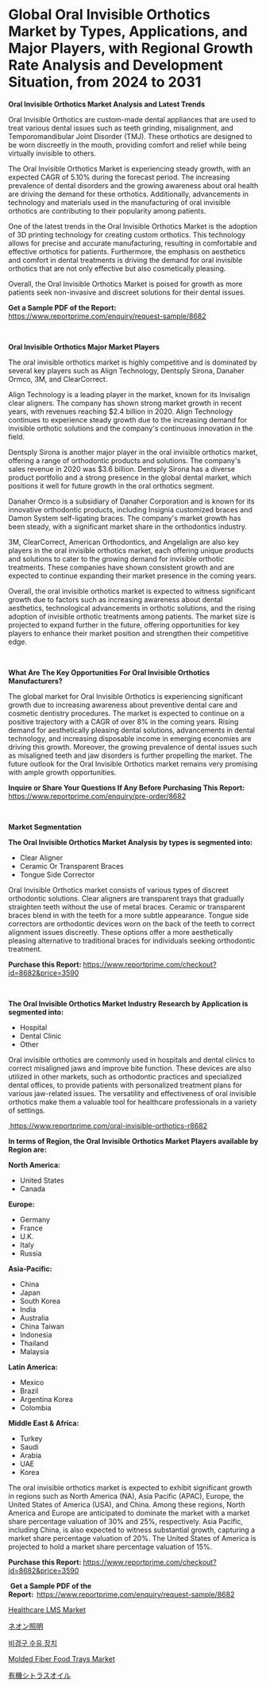 <p><h1>Global Oral Invisible Orthotics Market by Types, Applications, and Major Players, with Regional Growth Rate Analysis and Development Situation, from 2024 to 2031</h1></p><p><strong>Oral Invisible Orthotics Market Analysis and Latest Trends</strong></p>
<p><p>Oral Invisible Orthotics are custom-made dental appliances that are used to treat various dental issues such as teeth grinding, misalignment, and Temporomandibular Joint Disorder (TMJ). These orthotics are designed to be worn discreetly in the mouth, providing comfort and relief while being virtually invisible to others.</p><p>The Oral Invisible Orthotics Market is experiencing steady growth, with an expected CAGR of 5.10% during the forecast period. The increasing prevalence of dental disorders and the growing awareness about oral health are driving the demand for these orthotics. Additionally, advancements in technology and materials used in the manufacturing of oral invisible orthotics are contributing to their popularity among patients.</p><p>One of the latest trends in the Oral Invisible Orthotics Market is the adoption of 3D printing technology for creating custom orthotics. This technology allows for precise and accurate manufacturing, resulting in comfortable and effective orthotics for patients. Furthermore, the emphasis on aesthetics and comfort in dental treatments is driving the demand for oral invisible orthotics that are not only effective but also cosmetically pleasing.</p><p>Overall, the Oral Invisible Orthotics Market is poised for growth as more patients seek non-invasive and discreet solutions for their dental issues.</p></p>
<p><strong>Get a Sample PDF of the Report:&nbsp;</strong> <a href="https://www.reportprime.com/enquiry/request-sample/8682">https://www.reportprime.com/enquiry/request-sample/8682</a></p>
<p>&nbsp;</p>
<p><strong>Oral Invisible Orthotics Major Market Players</strong></p>
<p><p>The oral invisible orthotics market is highly competitive and is dominated by several key players such as Align Technology, Dentsply Sirona, Danaher Ormco, 3M, and ClearCorrect. </p><p>Align Technology is a leading player in the market, known for its Invisalign clear aligners. The company has shown strong market growth in recent years, with revenues reaching $2.4 billion in 2020. Align Technology continues to experience steady growth due to the increasing demand for invisible orthotic solutions and the company's continuous innovation in the field.</p><p>Dentsply Sirona is another major player in the oral invisible orthotics market, offering a range of orthodontic products and solutions. The company's sales revenue in 2020 was $3.6 billion. Dentsply Sirona has a diverse product portfolio and a strong presence in the global dental market, which positions it well for future growth in the oral orthotics segment.</p><p>Danaher Ormco is a subsidiary of Danaher Corporation and is known for its innovative orthodontic products, including Insignia customized braces and Damon System self-ligating braces. The company's market growth has been steady, with a significant market share in the orthodontics industry. </p><p>3M, ClearCorrect, American Orthodontics, and Angelalign are also key players in the oral invisible orthotics market, each offering unique products and solutions to cater to the growing demand for invisible orthotic treatments. These companies have shown consistent growth and are expected to continue expanding their market presence in the coming years. </p><p>Overall, the oral invisible orthotics market is expected to witness significant growth due to factors such as increasing awareness about dental aesthetics, technological advancements in orthotic solutions, and the rising adoption of invisible orthotic treatments among patients. The market size is projected to expand further in the future, offering opportunities for key players to enhance their market position and strengthen their competitive edge.</p></p>
<p>&nbsp;</p>
<p><strong>What Are The Key Opportunities For Oral Invisible Orthotics Manufacturers?</strong></p>
<p><p>The global market for Oral Invisible Orthotics is experiencing significant growth due to increasing awareness about preventive dental care and cosmetic dentistry procedures. The market is expected to continue on a positive trajectory with a CAGR of over 8% in the coming years. Rising demand for aesthetically pleasing dental solutions, advancements in dental technology, and increasing disposable income in emerging economies are driving this growth. Moreover, the growing prevalence of dental issues such as misaligned teeth and jaw disorders is further propelling the market. The future outlook for the Oral Invisible Orthotics market remains very promising with ample growth opportunities.</p></p>
<p><strong>Inquire or Share Your Questions If Any Before Purchasing This Report:</strong> <a href="https://www.reportprime.com/enquiry/pre-order/8682">https://www.reportprime.com/enquiry/pre-order/8682</a></p>
<p>&nbsp;</p>
<p><strong>Market Segmentation</strong></p>
<p><strong>The Oral Invisible Orthotics Market Analysis by types is segmented into:</strong></p>
<p><ul><li>Clear Aligner</li><li>Ceramic Or Transparent Braces</li><li>Tongue Side Corrector</li></ul></p>
<p><p>Oral Invisible Orthotics market consists of various types of discreet orthodontic solutions. Clear aligners are transparent trays that gradually straighten teeth without the use of metal braces. Ceramic or transparent braces blend in with the teeth for a more subtle appearance. Tongue side correctors are orthodontic devices worn on the back of the teeth to correct alignment issues discreetly. These options offer a more aesthetically pleasing alternative to traditional braces for individuals seeking orthodontic treatment.</p></p>
<p><strong>Purchase this Report:&nbsp;</strong><a href="https://www.reportprime.com/checkout?id=8682&price=3590">https://www.reportprime.com/checkout?id=8682&price=3590</a></p>
<p>&nbsp;</p>
<p><strong>The Oral Invisible Orthotics Market Industry Research by Application is segmented into:</strong></p>
<p><ul><li>Hospital</li><li>Dental Clinic</li><li>Other</li></ul></p>
<p><p>Oral invisible orthotics are commonly used in hospitals and dental clinics to correct misaligned jaws and improve bite function. These devices are also utilized in other markets, such as orthodontic practices and specialized dental offices, to provide patients with personalized treatment plans for various jaw-related issues. The versatility and effectiveness of oral invisible orthotics make them a valuable tool for healthcare professionals in a variety of settings.</p></p>
<p><a href="https://www.reportprime.com/oral-invisible-orthotics-r8682">&nbsp;https://www.reportprime.com/oral-invisible-orthotics-r8682</a></p>
<p><strong>In terms of Region, the Oral Invisible Orthotics Market Players available by Region are:</strong></p>
<p>
    <p> <strong> North America: </strong>
        <ul>
            <li>United States</li>
            <li>Canada</li>
        </ul>
        </p> 
    <p> <strong> Europe: </strong>
        <ul>
            <li>Germany</li>
            <li>France</li>
            <li>U.K.</li>
            <li>Italy</li>
            <li>Russia</li>
        </ul>
        </p> 
    <p> <strong> Asia-Pacific: </strong>
        <ul>
            <li>China</li>
            <li>Japan</li>
            <li>South Korea</li>
            <li>India</li>
            <li>Australia</li>
            <li>China Taiwan</li>
            <li>Indonesia</li>
            <li>Thailand</li>
            <li>Malaysia</li>
        </ul>
        </p> 
    <p> <strong> Latin America: </strong>
        <ul>
            <li>Mexico</li>
            <li>Brazil</li>
            <li>Argentina Korea</li>
            <li>Colombia</li>
        </ul>
        </p> 
    <p> <strong> Middle East & Africa: </strong>
        <ul>
            <li>Turkey</li>
            <li>Saudi</li>
            <li>Arabia</li>
            <li>UAE</li>
            <li>Korea</li>
        </ul>
    </p>
    </p>
<p><p>The oral invisible orthotics market is expected to exhibit significant growth in regions such as North America (NA), Asia Pacific (APAC), Europe, the United States of America (USA), and China. Among these regions, North America and Europe are anticipated to dominate the market with a market share percentage valuation of 30% and 25%, respectively. Asia Pacific, including China, is also expected to witness substantial growth, capturing a market share percentage valuation of 20%. The United States of America is projected to hold a market share percentage valuation of 15%.</p></p>
<p><strong>Purchase this Report: </strong><a href="https://www.reportprime.com/checkout?id=8682&price=3590">https://www.reportprime.com/checkout?id=8682&price=3590</a></p>
<p>&nbsp;<strong>Get a Sample PDF of the Report:&nbsp;&nbsp;</strong><a href="https://www.reportprime.com/enquiry/request-sample/8682">https://www.reportprime.com/enquiry/request-sample/8682</a></p>
<p><strong></strong></p>
<p><p><a href="https://issuu.com/reportprime-2/docs/healthcare-lms-market-size-2030.pptx">Healthcare LMS Market</a></p><p><a href="https://github.com/avwofrml53535/Market-Research-Report-List-3/blob/main/439349574575.md">ネオン照明</a></p><p><a href="https://github.com/kimvicki3212024/Market-Research-Report-List-1/blob/main/578014496188.md">비경구 수유 장치</a></p><p><a href="https://medium.com/@priscillaalexist47/exploring-molded-fiber-food-trays-market-dynamics-global-trends-and-future-growth-prospects-2024-fd911c09e33c">Molded Fiber Food Trays Market</a></p><p><a href="https://medium.com/@neilmartin36/%E3%82%AA%E3%83%BC%E3%82%AC%E3%83%8B%E3%83%83%E3%82%AF%E3%82%B7%E3%83%88%E3%83%A9%E3%82%B9%E3%82%AA%E3%82%A4%E3%83%AB%E7%94%A3%E6%A5%AD%E3%81%AB%E9%96%A2%E3%81%99%E3%82%8B%E6%B4%9E%E5%AF%9F-2031%E5%B9%B4%E3%81%BE%E3%81%A7%E3%81%AE%E5%B8%82%E5%A0%B4%E3%81%AE%E8%B2%A1%E5%8B%99%E7%8A%B6%E6%B3%81-%E5%B8%82%E5%A0%B4%E8%A6%8F%E6%A8%A1-%E3%81%8A%E3%82%88%E3%81%B3%E5%8F%8E%E7%9B%8A%E5%88%86%E6%9E%90-13b6581bc4cc">有機シトラスオイル</a></p></p>